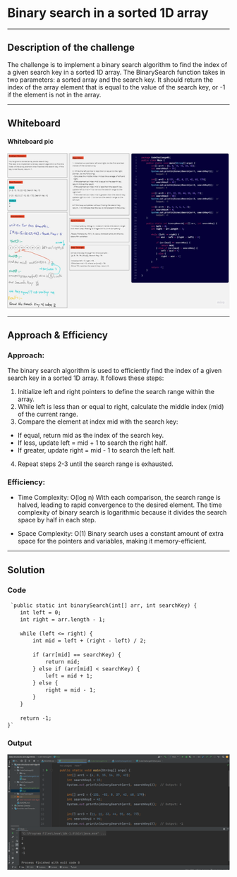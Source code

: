 # Binary search in a sorted 1D array

---

## Description of the challenge

The challenge is to implement a binary search algorithm to find the index of a given search key in a sorted 1D array. The BinarySearch function takes in two parameters: a sorted array and the search key. It should return the index of the array element that is equal to the value of the search key, or -1 if the element is not in the array.

---

## Whiteboard

#### Whiteboard pic

![](img/CC%203.jpg)

---

## Approach & Efficiency

### Approach:

The binary search algorithm is used to efficiently find the index of a given search key in a sorted 1D array. It follows these steps:

1. Initialize left and right pointers to define the search range within the array.
2. While left is less than or equal to right, calculate the middle index (mid) of the current range.
3. Compare the element at index mid with the search key:
- If equal, return mid as the index of the search key.
- If less, update left = mid + 1 to search the right half.
- If greater, update right = mid - 1 to search the left half.
4. Repeat steps 2-3 until the search range is exhausted.

### Efficiency:

- Time Complexity: O(log n)
With each comparison, the search range is halved, leading to rapid convergence to the desired element.
The time complexity of binary search is logarithmic because it divides the search space by half in each step.

- Space Complexity: O(1)
Binary search uses a constant amount of extra space for the pointers and variables, making it memory-efficient.

---

## Solution

### Code

     `public static int binarySearch(int[] arr, int searchKey) {
        int left = 0;
        int right = arr.length - 1;

        while (left <= right) {
            int mid = left + (right - left) / 2;

            if (arr[mid] == searchKey) {
                return mid;
            } else if (arr[mid] < searchKey) {
                left = mid + 1;
            } else {
                right = mid - 1;
            }
        }

        return -1;
    }`

### Output

![](img/output.png)

